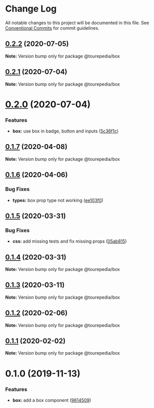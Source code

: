 # Change Log

All notable changes to this project will be documented in this file.
See [Conventional Commits](https://conventionalcommits.org) for commit guidelines.

## [0.2.2](https://github.com/tourepedia/tp-ui/compare/@tourepedia/box@0.2.1...@tourepedia/box@0.2.2) (2020-07-05)

**Note:** Version bump only for package @tourepedia/box





## [0.2.1](https://github.com/tourepedia/tp-ui/compare/@tourepedia/box@0.2.0...@tourepedia/box@0.2.1) (2020-07-04)

**Note:** Version bump only for package @tourepedia/box





# [0.2.0](https://github.com/tourepedia/tp-ui/compare/@tourepedia/box@0.1.7...@tourepedia/box@0.2.0) (2020-07-04)


### Features

* **box:** use box in badge, button and inputs ([5c36f1c](https://github.com/tourepedia/tp-ui/commit/5c36f1c))





## [0.1.7](https://github.com/tourepedia/tp-ui/compare/@tourepedia/box@0.1.6...@tourepedia/box@0.1.7) (2020-04-08)

**Note:** Version bump only for package @tourepedia/box





## [0.1.6](https://github.com/tourepedia/tp-ui/compare/@tourepedia/box@0.1.5...@tourepedia/box@0.1.6) (2020-04-06)


### Bug Fixes

* **types:** box prop type not working ([ee103f0](https://github.com/tourepedia/tp-ui/commit/ee103f0))





## [0.1.5](https://github.com/tourepedia/tp-ui/compare/@tourepedia/box@0.1.4...@tourepedia/box@0.1.5) (2020-03-31)


### Bug Fixes

* **css:** add missing tests and fix missing props ([05ab815](https://github.com/tourepedia/tp-ui/commit/05ab815))





## [0.1.4](https://github.com/tourepedia/tp-ui/compare/@tourepedia/box@0.1.3...@tourepedia/box@0.1.4) (2020-03-31)

**Note:** Version bump only for package @tourepedia/box





## [0.1.3](https://github.com/tourepedia/tp-ui/compare/@tourepedia/box@0.1.2...@tourepedia/box@0.1.3) (2020-03-11)

**Note:** Version bump only for package @tourepedia/box





## [0.1.2](https://github.com/tourepedia/tp-ui/compare/@tourepedia/box@0.1.1...@tourepedia/box@0.1.2) (2020-02-06)

**Note:** Version bump only for package @tourepedia/box





## [0.1.1](https://github.com/tourepedia/tp-ui/compare/@tourepedia/box@0.1.0...@tourepedia/box@0.1.1) (2020-02-02)

**Note:** Version bump only for package @tourepedia/box





# 0.1.0 (2019-11-13)


### Features

* **box:** add a box component ([9614509](https://github.com/tourepedia/tp-ui/commit/9614509))
